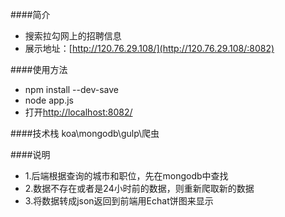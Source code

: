 ####简介
- 搜索拉勾网上的招聘信息
- 展示地址：[http://120.76.29.108/](http://120.76.29.108/:8082)

####使用方法
- npm install --dev-save
- node app.js
- 打开[http://localhost:8082/](http://localhost:8082/)

####技术栈
koa\mongodb\gulp\爬虫

####说明
- 1.后端根据查询的城市和职位，先在mongodb中查找
- 2.数据不存在或者是24小时前的数据，则重新爬取新的数据
- 3.将数据转成json返回到前端用Echat饼图来显示